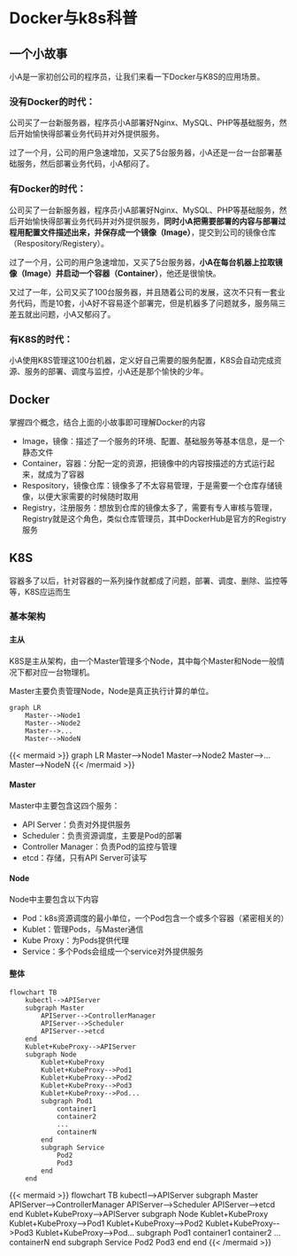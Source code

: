 # Docker与k8s科普


## 一个小故事

小A是一家初创公司的程序员，让我们来看一下Docker与K8S的应用场景。

### 没有Docker的时代：

公司买了一台新服务器，程序员小A部署好Nginx、MySQL、PHP等基础服务，然后开始愉快得部署业务代码并对外提供服务。

过了一个月，公司的用户急速增加，又买了5台服务器，小A还是一台一台部署基础服务，然后部署业务代码，小A郁闷了。

### 有Docker的时代：

公司买了一台新服务器，程序员小A部署好Nginx、MySQL、PHP等基础服务，然后开始愉快得部署业务代码并对外提供服务，**同时小A把需要部署的内容与部署过程用配置文件描述出来，并保存成一个镜像（Image）**，提交到公司的镜像仓库（Respository/Registery）。

过了一个月，公司的用户急速增加，又买了5台服务器，**小A在每台机器上拉取镜像（Image）并启动一个容器（Container）**，他还是很愉快。

又过了一年，公司又买了100台服务器，并且随着公司的发展，这次不只有一套业务代码，而是10套，小A好不容易逐个部署完，但是机器多了问题就多，服务隔三差五就出问题，小A又郁闷了。

### 有K8S的时代：

小A使用K8S管理这100台机器，定义好自己需要的服务配置，K8S会自动完成资源、服务的部署、调度与监控，小A还是那个愉快的少年。

## Docker

掌握四个概念，结合上面的小故事即可理解Docker的内容

* Image，镜像：描述了一个服务的环境、配置、基础服务等基本信息，是一个静态文件
* Container，容器：分配一定的资源，把镜像中的内容按描述的方式运行起来，就成为了容器
* Respository，镜像仓库：镜像多了不太容易管理，于是需要一个仓库存储镜像，以便大家需要的时候随时取用
* Registry，注册服务：想放到仓库的镜像太多了，需要有专人审核与管理，Registry就是这个角色，类似仓库管理员，其中DockerHub是官方的Registry服务

## K8S

容器多了以后，针对容器的一系列操作就都成了问题，部署、调度、删除、监控等等，K8S应运而生

### 基本架构

#### 主从

K8S是主从架构，由一个Master管理多个Node，其中每个Master和Node一般情况下都对应一台物理机。

Master主要负责管理Node，Node是真正执行计算的单位。

```mermaid
graph LR
	Master-->Node1
	Master-->Node2
	Master-->...
	Master-->NodeN
```
{{< mermaid >}}
graph LR
	Master-->Node1
	Master-->Node2
	Master-->...
	Master-->NodeN
{{< /mermaid >}}


#### Master

Master中主要包含这四个服务：

* API Server：负责对外提供服务
* Scheduler：负责资源调度，主要是Pod的部署
* Controller Manager：负责Pod的监控与管理
* etcd：存储，只有API Server可读写

#### Node

Node中主要包含以下内容

* Pod：k8s资源调度的最小单位，一个Pod包含一个或多个容器（紧密相关的）
* Kublet：管理Pods，与Master通信
* Kube Proxy：为Pods提供代理
* Service：多个Pods会组成一个service对外提供服务

#### 整体

```mermaid
flowchart TB
	kubectl-->APIServer
	subgraph Master
		APIServer-->ControllerManager
		APIServer-->Scheduler
		APIServer-->etcd
	end
	Kublet+KubeProxy-->APIServer
	subgraph Node
		Kublet+KubeProxy
		Kublet+KubeProxy-->Pod1
		Kublet+KubeProxy-->Pod2
		Kublet+KubeProxy-->Pod3
		Kublet+KubeProxy-->Pod...
		subgraph Pod1
			container1
			container2
			...
			containerN
		end
		subgraph Service
			Pod2
			Pod3
		end
	end
```



{{< mermaid >}}
flowchart TB
	kubectl-->APIServer
	subgraph Master
		APIServer-->ControllerManager
		APIServer-->Scheduler
		APIServer-->etcd
	end
	Kublet+KubeProxy-->APIServer
	subgraph Node
		Kublet+KubeProxy
		Kublet+KubeProxy-->Pod1
		Kublet+KubeProxy-->Pod2
		Kublet+KubeProxy-->Pod3
		Kublet+KubeProxy-->Pod...
		subgraph Pod1
			container1
			container2
			...
			containerN
		end
		subgraph Service
			Pod2
			Pod3
		end
	end
{{< /mermaid >}}

